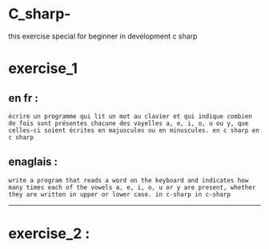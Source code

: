 # C_sharp-
this exercise special for beginner in development c sharp

# exercise_1 
## en fr :
    écrire un programme qui lit un mot au clavier et qui indique combien de fois sont présentes chacune des voyelles a, e, i, o, u ou y, que celles-ci soient écrites en majuscules ou en minuscules. en c sharp en c sharp
## enaglais : 
    write a program that reads a word on the keyboard and indicates how many times each of the vowels a, e, i, o, u or y are present, whether they are written in upper or lower case. in c-sharp in c-sharp

------------------------------------------------------------------------------------------------------

# exercise_2 : 



